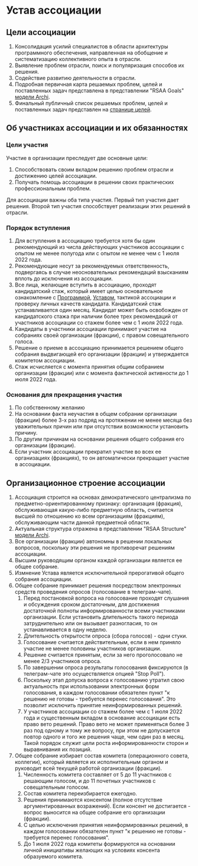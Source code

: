 # Устав ассоциации

## Цели ассоциации

1. Консолидация усилий специалистов в области архитектуры программного обеспечения, направленная на обобщение и систематизацию коллективного опыта в отрасли.
2. Выявление проблем отрасли, поиск и популяризация способов их решения.
2. Содействие развитию деятельности в отрасли.
3. Подробная первичная карта решаемых проблем, целей и поставленных задач представлена в представлении "RSAA Goals" [модели Archi][1].
4. Финальный публичный список решаемых проблем, целей и поставленных задач представлен на [странице целей](./Goals.md).


## Об участниках ассоциации и их обязанностях


### Цели участия

Участие в организации преследует две основные цели:

1. Способствовать своим вкладом решению проблем отрасли и достижению целей ассоциации.
2. Получать помощь ассоциации в решении своих практических профессиональным проблем.

Для ассоциации важны оба типа участия. Первый тип участия дает решения. Второй тип участия способствует реализации этих решений в отрасли.


### Порядок вступления

1. Для вступления в ассоциацию требуется хотя бы один рекомендующий из числа действующих участников ассоциации с опытом не менее полугода или с опытом не менее чем с 1 июля 2022 года.
2. Рекомендующие несут за рекомендуемых ответственность, подвергаясь в случае неосновательных рекомендаций взысканиям вплоть до исключения из ассоциации.
3. Все лица, желающие вступить в ассоциацию, проходят кандидатский стаж, который имеет целью основательное ознакомление с [Программой](./Schedule.md), [Уставом](./README.md), тактикой ассоциации и проверку личных качеств кандидата. Кандидатский стаж устанавливается один месяц. Кандидат может быть освобожден от кандидатского стажа при наличии более трех рекомендаций от участников ассоциации со стажем более чем с 1 июля 2022 года.
4. Кандидаты в участники ассоциации принимают участие на собраниях своей организации (фракции), с правом совещательного голоса.
5. Решение о приеме в ассоциацию принимается решением общего собрания выдвигающей его организации (фракции) и утверждается комитетом ассоциации.
6. Стаж исчисляется с момента принятия общим собранием организации (фракции) или с момента фактической активности до 1 июля 2022 года.


### Основания для прекращения участия

1. По собственному желанию
2. На основании факта неучастия в общем собрании организации (фракции) более 3-х раз подряд на протяжении не менее месяца без уважительных причин или при отсутствии возможности установить причину.
3. По другим причинам на основании решения общего собрания его организации (фракции).
4. Если участник ассоциации прекратил участие во всех ее организациях (фракциях), то он автоматически прекращает участие в ассоциации.


## Организационное строение ассоциации

1. Ассоциация строится на основах демократического централизма по предметно-ориентированному признаку: организация (фракция), обслуживающая какую-либо предметную область, считается высшей по отношению ко всем организациям (фракциям), обслуживающим части данной предметной области.
2. Актуальная структура отражена в представлении "RSAA Structure" [модели Archi][1].
3. Все организации (фракции) автономны в решении локальных вопросов, поскольку эти решения не противоречат решениям ассоциации.
4. Высшим руководящим органом каждой организации является ее общее собрание.
5. Измнение Устава является исключительной прерогативой общего собрания ассоциации.
6. Общее собрание принимает решения посредством электронных средств проведения опросов (голосование в телеграм-чате).
    1. Перед постановкой вопроса на голосование проходят слушания и обсуждения сроком достаточным, для достижения достаточной полноты информированности всеми участниками организации. Если установить длительность такого периода затруднительно или он вызывает разногласия, то он устанавливается в одну неделю.
    2. Длительность открытости опроса (сбора голосов) - одни стуки.
    3. Голосование считается действительным, если в нем приняло участие не менее половины участников организации.
    4. Решение считается принятым, если за него проголосовало не менее 2/3 участников опроса.
    5. По завершении опроса результаты голосования фиксируются (в телеграм-чате это осуществляется опцией "Stop Poll").
    6. Поскольку этап допуска вопроса к голосованию утратил свою актуальность при использовании электронных форм голосования, в каждом голосовании обязателен пункт "к решению не готовы - требуется перенес голосования". Это позволит исключить принятие неинформированных решений.
    7. У участников ассоциации со стажем более чем с 1 июля 2022 года и существенным вкладом в основание ассоциации есть право вето решений. Право вето не может применяться более 3 раз под одному и тому же вопросу, при этом не допускается повтор одного и того же решения чаще, чем один раз в месяц. Такой порядок служит цели роста информированности сторон и выравнивания их позиций.
7. Общее собрание избирает состав комитета (операционного совета, коллегии), который является их исполнительным органом и руководит всей текущей работой организации (фракции).
    1. Численность комитета составляет от 5 до 11 участников с решающим голосом, и до 11 почетных участников с совещательным голосом.
    2. Состав комитета переизбирается ежегодно.
    3. Решения принимаются консентом (полное отсутствие аргументированных возражений). Если консент не достигается - вопрос выносится на общее собрание его организации (фракции).
    4. С целью исключения принятия неинформированных решений, в каждом голосовании обязателен пункт "к решению не готовы - требуется перенес голосования".
    5. До 1 июля 2022 года комитеты формируются на основании личной инициативы желающих на условиях консента образуемого комитета.


[1]: https://github.com/ru-arc/rsaa-archi-model "RSAA Model in Archi"
